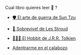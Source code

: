 Cual libro quieres leer 📖 ?

- [🛡 El arte de guerra de Sun Tzu](1-1BA.md)

- [🧭 Sobrevive! de Les Stroud](1-1BB.md)

- [🧙🏿‍♂️ El Hobbit de J.R.R. Tolkien](1-1BC.md)

- [Adentrarme en el calabozo](../1/2.md)
